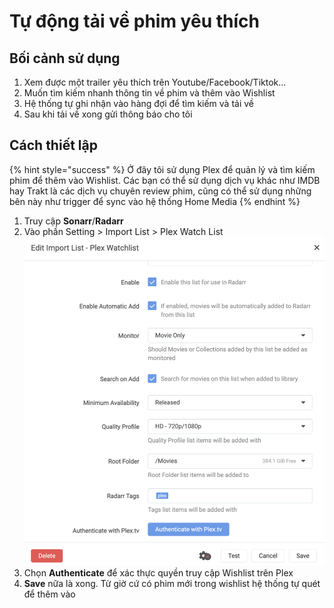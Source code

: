 # Tự động tải về phim yêu thích

## Bối cảnh sử dụng

1. Xem được một trailer yêu thích trên Youtube/Facebook/Tiktok...
2. Muốn tìm kiếm nhanh thông tin về phim và thêm vào Wishlist
3. Hệ thống tự ghi nhận vào hàng đợi để tìm kiếm và tải về
4. Sau khi tải về xong gửi thông báo cho tôi

## Cách thiết lập

{% hint style="success" %}
Ở đây tôi sử dụng Plex để quản lý và tìm kiếm phim để thêm vào Wishlist. Các bạn có thể sử dụng dịch vụ khác như IMDB hay Trakt là các dịch vụ chuyên review phim, cũng có thể sử dụng những bên này như trigger để sync vào hệ thống Home Media
{% endhint %}

1. Truy cập **Sonarr**/**Radarr**
2. Vào phần Setting > Import List > Plex Watch List\
   ![](<../../.gitbook/assets/image (3) (1).png>)
3. Chọn **Authenticate** để xác thực quyền truy cập Wishlist trên Plex
4. **Save** nữa là xong. Từ giờ cứ có phim mới trong wishlist hệ thống tự quét để thêm vào
